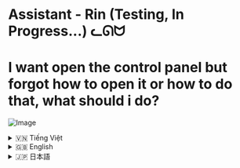 # Assistant - Rin (Testing, In Progress...) ᓚᘏᗢ

# I want open the control panel but forgot how to open it or how to do that, what should i do?
![Image](https://github.com/user-attachments/assets/bce1e88b-4710-41a4-87c0-88eced9e1635)



<details>
<summary>🇻🇳 Tiếng Việt</summary>

## 1. Giới thiệu

**Assistant** (tên mã là **Rin**) là một trợ lý ảo cá nhân mã nguồn mở, được xây dựng dựa trên sức mạnh của mô hình ngôn ngữ lớn Gemini (Google). Rin được thiết kế để giúp người dùng tự động hóa các tác vụ hàng ngày, tương tác với hệ thống, xử lý file, và nhiều hơn nữa, thông qua giao diện dòng lệnh (CLI) thân thiện và trực quan.

**Mục tiêu chính của dự án Assistant (Rin):**

- **Tự động hóa tác vụ:** Giúp người dùng thực hiện các công việc phức tạp như thực thi lệnh hệ thống, chạy script Python, chỉnh sửa file một cách dễ dàng và nhanh chóng thông qua lệnh bằng ngôn ngữ tự nhiên.
- **Mở rộng khả năng:** Kiến trúc plugin linh hoạt cho phép dễ dàng mở rộng thêm các tính năng mới, phù hợp với nhu cầu sử dụng đa dạng của người dùng.
- **Tích hợp AI mạnh mẽ:** Sử dụng Gemini để hiểu và phản hồi câu hỏi, yêu cầu của người dùng một cách thông minh và tự nhiên.
- **Mã nguồn mở và Tùy biến:** Mã nguồn dự án được cung cấp mở, khuyến khích cộng đồng đóng góp và tùy chỉnh để phát triển trợ lý ảo theo ý muốn.

**Assistant (Rin) hướng đến:**

- **Người dùng cá nhân:** Muốn có một trợ lý ảo đa năng để hỗ trợ công việc và giải trí hàng ngày.
- **Nhà phát triển:**  Muốn tìm hiểu cách tích hợp AI vào ứng dụng, hoặc muốn đóng góp vào một dự án trợ lý ảo mã nguồn mở.
- **Người yêu thích công nghệ:** Muốn khám phá và tùy chỉnh một trợ lý ảo linh hoạt và mạnh mẽ.

## 2. Tính năng

**Assistant (Rin)** cung cấp một loạt các tính năng mạnh mẽ, bao gồm:

- **Thực thi lệnh hệ thống (@):** Cho phép người dùng chạy trực tiếp các lệnh PowerShell (trên Windows) thông qua câu lệnh tự nhiên, ví dụ: `@mở trình quản lý thiết bị`, `@ipconfig /all`.
- **Thực thi mã Python ($):** Có khả năng tạo và thực thi các đoạn mã Python ngắn trực tiếp trong môi trường dòng lệnh, ví dụ: `$viết code python in ra thông tin ổ đĩa`, `$tính tổng các số từ 1 đến 100 bằng python`.
- **Xử lý file nâng cao (#):** Hỗ trợ đọc, ghi, chỉnh sửa, fix lỗi, và nâng cấp code trong các file khác nhau. Các lệnh xử lý file bắt đầu bằng `#` và có thể áp dụng cho nhiều loại file, ví dụ: `#đọc file "path/to/file.txt"`, `#sửa lỗi code file "script.py"`.
- **Tích hợp Gemini (Google AI):** Sử dụng sức mạnh của Gemini để hiểu ngôn ngữ tự nhiên, tạo ra lệnh hệ thống, sinh code Python, phân tích kết quả thực thi, và đưa ra đánh giá thông minh.
- **Hỗ trợ Memory (lưu trữ phiên làm việc):** Rin có khả năng lưu trữ thông tin từ các tương tác trước đó (memory) trong phiên làm việc hiện tại, giúp đưa ra phản hồi phù hợp hơn trong các câu lệnh tiếp theo.
- **Plugin kiến trúc:** Thiết kế theo dạng plugin, dễ dàng thêm mới các chức năng và mở rộng khả năng của trợ lý ảo thông qua việc phát triển các plugin mới.
- **Thông báo và Phân tích kết quả:**  Sau khi thực hiện lệnh, Rin cung cấp thông báo trạng thái (thành công/lỗi), kết quả đầu ra (output), phân tích lỗi (nếu có), và đánh giá kết quả bằng Gemini 2.
- **Hiệu ứng động và Giao diện thân thiện:** Sử dụng hiệu ứng động "đang suy nghĩ" để tạo trải nghiệm tương tác thú vị. Giao diện dòng lệnh (CLI) được tối ưu hóa về màu sắc và bố cục để dễ đọc và sử dụng.
- **Hoạt động trên Windows (tối ưu hóa cho PowerShell):** Rin được phát triển chủ yếu để chạy trên hệ điều hành Windows và tận dụng sức mạnh của PowerShell cho các lệnh hệ thống.

## 3. Cấu trúc Dự án

```
Assistant/
├── .git/             (Thư mục Git - không liệt kê khi tạo tài liệu)
├── .gitignore        (File chỉ định các tệp/thư mục Git bỏ qua)
├── Assistant/
├── bieutuong/         (Thư mục chứa các biểu tượng và hình ảnh - không liệt kê khi tạo tài liệu)
├── cac_plugin/       (Thư mục chứa các plugin chức năng mở rộng)
│   ├── thuc_thi_lenh_he_thong.py (Plugin thực thi lệnh hệ thống PowerShell)
│   ├── thuc_thi_python.py     (Plugin thực thi mã Python)
│   ├── xu_ly_file_plugin.py   (Plugin xử lý file nâng cao)
│   ├── __init__.py
│   └── __pycache__/         (Thư mục cache Python - không liệt kê)
├── core/              (Thư mục chứa mã nguồn core của trợ lý ảo)
│   ├── chat.py         (Module quản lý giao tiếp với Gemini)
│   ├── __init__.py
│   └── __pycache__/         (Thư mục cache Python - không liệt kê)
├── memory/            (Thư mục lưu trữ memory và session - không liệt kê)
├── README.md
├── rin.py             (File mã nguồn chính, khởi chạy trợ lý ảo)
├── run.bat            (File batch script để chạy ứng dụng trên Windows)
├── utils/             (Thư mục chứa các module tiện ích)
│   ├── animation/      (Thư mục chứa hiệu ứng động)
│   │   ├── hieu_ung.py  (Module hiệu ứng động)
│   │   └── __init__.py
│   │   └── __pycache__/     (Thư mục cache Python - không liệt kê)
│   ├── cau_hinh.py     (File cấu hình các hằng số và cài đặt)
│   ├── nhat_ky.py      (Module nhật ký hoạt động)
│   ├── rin.bat        (File batch script phụ trợ)
│   ├── __init__.py
│   └── __pycache__/     (Thư mục cache Python - không liệt kê)
├── __init__.py
```

- **`.git/`, `.gitignore`**: Các file và thư mục liên quan đến Git, quản lý mã nguồn.
- **`Assistant/`**: Thư mục có thể dùng để chứa các tài liệu hoặc nguồn lực khác cho dự án (hiện tại có vẻ trống).
- **`bieutuong/`**: Thư mục chứa các file biểu tượng, hình ảnh, ASCII art sử dụng cho giao diện (có thể được tùy chỉnh).
- **`cac_plugin/`**: Thư mục cốt lõi chứa các plugin chức năng:
    - **`thuc_thi_lenh_he_thong.py`**: Plugin cho phép thực thi lệnh hệ thống (PowerShell).
    - **`thuc_thi_python.py`**: Plugin cho phép thực thi mã Python trực tiếp.
    - **`xu_ly_file_plugin.py`**: Plugin cung cấp các chức năng xử lý file (đọc, ghi, sửa...).
    - **`__init__.py`**: File khởi tạo package, báo cho Python biết đây là một package.
- **`core/`**: Chứa các module core của hệ thống:
    - **`chat.py`**: Module xử lý giao tiếp với Gemini API, khởi tạo và duy trì phiên chat.
    - **`__init__.py`**: File khởi tạo package.
- **`memory/`**: Thư mục (không được commit lên Git) lưu trữ memory của phiên làm việc và lịch sử hội thoại.
- **`README.md`**: File README này, cung cấp thông tin tổng quan về dự án.
- **`rin.py`**: File Python chính, chứa vòng lặp chính của chương trình, xử lý input người dùng, gọi plugin, và giao tiếp với Gemini.
- **`run.bat`**: File batch để chạy ứng dụng một cách dễ dàng trên Windows (kích hoạt môi trường ảo và chạy `rin.py`).
- **`utils/`**: Chứa các module tiện ích dùng chung:
    - **`animation/`**: Chứa module `hieu_ung.py` để tạo hiệu ứng động (ví dụ: "đang suy nghĩ").
    - **`cau_hinh.py`**: File cấu hình các hằng số, cài đặt, API key, màu sắc, v.v.
    - **`nhat_ky.py`**: Module quản lý nhật ký (logging) hoạt động của chương trình.
    - **`rin.bat`**: File batch script phụ trợ (ví dụ, có thể dùng cho mục đích debug hoặc test).
    - **`__init__.py`**: File khởi tạo package.
- **`__init__.py` (gốc thư mục `Assistant/`)**: File khởi tạo package cho thư mục gốc.

## 4. Cài đặt

### Điều kiện tiên quyết

Trước khi cài đặt và chạy **Assistant (Rin)**, bạn cần đảm bảo đã cài đặt các phần mềm sau:

1.  **Python:** Phiên bản Python 3.8 trở lên. Tải từ [https://www.python.org/downloads/](https://www.python.org/downloads/)

2.  **pip:** (Đi kèm Python) Pip là trình quản lý gói của Python, dùng để cài đặt các thư viện phụ thuộc.

3.  **API Key của Gemini API:** Bạn cần có API key hợp lệ để sử dụng Gemini API.  Tham khảo hướng dẫn từ Google Generative AI để lấy API key. Sau khi có key, hãy đặt nó vào biến `API_KEY` trong file `utils/cau_hinh.py`. **Cẩn trọng bảo mật API Key của bạn**.

### Các bước cài đặt

1. **Tải Dự án:** Clone hoặc tải mã nguồn dự án **Assistant** từ GitHubGitHub.

   ```bash
   git clone https://github.com/Rin1809/System_Assistant
   cd Assistant
   ```

2. **Tạo Môi trường Ảo (khuyến khích):** Tạo môi trường ảo để quản lý thư viện riêng cho dự án này. Trong thư mục dự án **Assistant**, chạy lệnh:

   ```bash
   python -m venv moitruongao
   ```

3. **Kích hoạt Môi trường Ảo:**

   - **Windows:** Chạy file `run.bat`. File này sẽ kích hoạt môi trường ảo và chạy ứng dụng.

     Hoặc kích hoạt thủ công bằng lệnh trong Command Prompt/PowerShell:
     ```bash
     moitruongao\Scripts\activate.bat
     ```

   - **macOS/Linux:** Chạy lệnh trong Terminal:
     ```bash
     source moitruongao/bin/activate
     ```

4. **Cài đặt Thư viện:** Cài đặt các thư viện Python cần thiết từ file `requirements.txt` (nếu có trong dự án). Nếu không, cài đặt thủ công (trong môi trường ảo đã kích hoạt):

   ```bash
   pip install -r requirements.txt  # Nếu có file requirements.txt

   # Hoặc cài thủ công nếu không có file requirements.txt:
   pip install google-generativeai pygments python-magic python-docx openpyxl rich psutil watchdog wmi
   ```

5. **Cấu hình API Key:** Mở file `utils/cau_hinh.py` và thay thế giá trị placeholder trong biến `API_KEY = "YOUR_API_KEY_HERE"` bằng API key Gemini của bạn.

6. **Chạy Ứng dụng:**

   - **Windows (khuyến khích):** Chạy file `run.bat`.

   - **Mọi hệ điều hành (sau khi kích hoạt môi trường ảo):** Chạy lệnh:

     ```bash
     python rin.py
     ```

     Trợ lý ảo Rin sẽ khởi động trong dòng lệnh.

## 5. Cách Sử dụng

**Giao diện dòng lệnh (CLI) của Assistant (Rin):**

Khi chạy `rin.py` hoặc `run.bat`, bạn sẽ thấy giao diện dòng lệnh của Rin. Bạn có thể tương tác với Rin thông qua các lệnh bằng ngôn ngữ tự nhiên, với các tiền tố đặc biệt để gọi các chức năng plugin:

- **Câu hỏi thông thường (không tiền tố):**  Đối với các câu hỏi thông thường, bạn có thể nhập trực tiếp câu hỏi. Rin sẽ sử dụng Gemini để trả lời. Ví dụ: `thời tiết hôm nay thế nào?`, `tóm tắt về lịch sử Việt Nam`.
- **Thực thi lệnh hệ thống (tiền tố `@`):** Để thực thi lệnh hệ thống (PowerShell trên Windows), bắt đầu câu lệnh với ký tự `@`. Ví dụ: `@mở notepad`, `@ipconfig`.
- **Thực thi mã Python (tiền tố `$`)**: Để chạy mã Python, bắt đầu câu lệnh với `$`. Ví dụ: `$viết code python tính giai thừa của 10`, `$in ra ngày giờ hiện tại bằng python`.
- **Xử lý file (tiền tố `#`)**: Để thực hiện các thao tác trên file (đọc, sửa, ghi...), dùng tiền tố `#`.  Theo sau `#` là lệnh và đường dẫn file trong dấu nháy kép. Ví dụ: `#đọc file "path/to/my_file.txt"`, `#sửa file "script.py", thay thế 'old_text' bằng 'new_text'`.

**Các lệnh thường dùng:**

- **`rin`**: Gọi tên trợ lý để "đánh thức" hoặc bắt đầu cuộc trò chuyện (có thể không cần thiết trong mỗi câu lệnh).
- **`0`**: Nhập số `0` và Enter để thoát khỏi chương trình.
- **`2`**: Nhập số `2` và Enter để ngắt tiến trình hiện tại (nếu có).
- **`!` + `[tên_file_memory.json]`**:  Load memory từ một file JSON đã lưu trước đó trong thư mục `memory/`. Ví dụ: `!Memory_2024-12-28_10-30-45.json`.

**Lưu ý:**

- Đường dẫn file trong lệnh `#` nên được đặt trong dấu nháy kép (`"`).
- Rin hiện tại tối ưu hóa cho hệ điều hành Windows và PowerShell.
- Để sử dụng plugin xử lý file (`#`), bạn cần cung cấp đường dẫn file hợp lệ và đảm bảo Rin có quyền truy cập file.

## 6. Ví dụ Sử dụng

Dưới đây là một số ví dụ minh họa cách sử dụng **Assistant (Rin)** cho các tác vụ khác nhau:

**Ví dụ 1: Hỏi thông tin thời tiết:**

```
[Thời gian hiện tại] Rin: Tôi:  thời tiết Hà Nội hôm nay thế nào?

[Thời gian] Rin: Rin:  ☀️ Hà Nội hôm nay trời nắng đẹp đó cậu! Nhiệt độ dao động từ 20-28 độ C. Nhớ mang kính râm khi ra đường nha!
```

**Ví dụ 2: Mở ứng dụng bằng lệnh hệ thống:**

```
[Thời gian hiện tại] Rin: Tôi:  @mở notepad

[Thời gian] Rin: Rin:  [PLUGIN: Thực thi lệnh hệ thống] Rin:

[Thực thi lệnh hệ thống] ✨ Hoàn tất (0.25s) ✨
────────────────────────────────────────────────────────────────────────
✅ Thực thi thành công
🔍  Phân tích:
    -  - Result:

        -   "The command was successfully executed, and Notepad should be open now." (One line like this should not exceed 15 words)
- ➡️ Output:

    -

Error:
────────────────────────────────────────────────────────────────────────
```
*(Notepad sẽ được mở trên máy tính của bạn)*

**Ví dụ 3: Lấy thông tin ổ đĩa bằng Python:**

```
[Thời gian hiện tại] Rin: Tôi:  $viết code python in ra thông tin ổ đĩa

[Thời gian] Rin: Rin:  [PLUGIN: Thực thi Python] Rin:

[Thực thi Python] ✨ Hoàn tất (1.55s) ✨
────────────────────────────────────────────────────────────────────────
✅ Đã thực thi mã Python.
🔍  Phân tích:
    -  - Result:

        -   "The code executed successfully without errors." (One line like this should not exceed 15 words)
        -   "The disk information is extracted and printed as expected."
💽 Thông tin ổ đĩa:
    - ➡️ Ổ đĩa
      ➡️ Mô tả     Local Fixed Disk
      ➡️ Kích thước   931.51 GB
      ➡️ Còn trống    349.84 GB
      ➡️ Hệ thống File   NTFS
    - ➡️ Ổ đĩa   D:
      ➡️ Mô tả     Local Fixed Disk
      ➡️ Kích thước   1023.96 GB
      ➡️ Còn trống    754.85 GB
      ➡️ Hệ thống File   NTFS
    - ➡️ Ổ đĩa   E:
      ➡️ Mô tả     CD-ROM Disc
      ➡️ Kích thước   0.0 GB
      ➡️ Còn trống    0.0 GB
      ➡️ Hệ thống File   CDFS
    - ➡️ Ổ đĩa   F:
      ➡️ Mô tả     Local Fixed Disk
      ➡️ Kích thước   465.76 GB
      ➡️ Còn trống    444.04 GB
      ➡️ Hệ thống File   NTFS
    - ➡️ Ổ đĩa   G:
      ➡️ Mô tả     Local Fixed Disk
      ➡️ Kích thước   465.76 GB
      ➡️ Còn trống    439.14 GB
      ➡️ Hệ thống File   NTFS
    - ➡️ Ổ đĩa   C:
      ➡️ Mô tả     Local Fixed Disk
      ➡️ Kích thước   476.39 GB
      ➡️ Còn trống    44.47 GB
      ➡️ Hệ thống File   NTFS
────────────────────────────────────────────────────────────────────────
```

**Ví dụ 4: Đọc nội dung file code Python:**

```
[Thời gian hiện tại] Rin: Tôi:  #đọc file "utils/cau_hinh.py"

[Thời gian] Rin: Rin:  [PLUGIN: XuLyFile] Rin:
[Xử lý file] ✨ Hoàn tất (0.00s) ✨
────────────────────────────────────────────────────────────────────────
✅ Đã đọc file
    Nội dung:
    ----------------------------------------
    # utils/cau_hinh.py
    import threading
    import sys
    import codecs
    import os
    import re
    from rich.console import Console
    from rich.table import Table

    # Khóa Rin
    PRINT_LOCK = threading.Lock()

    # Màu sắc
    PINK1 = "\033[38;2;255;192;203m"
    PLUM2 = "\033[38;2;221;160;221m"
    RICH_PINK = "\033[38;2;255;105;180m"
    RED = "\033[91m"
    GREEN = "\033[92m"
    YELLOW = "\033[38;5;226m"  # Nền vàng nhạt
    BLUE = "\033[94m"
    ORANGE = "\033[38;2;255;105;180m"
    RESET = "\033[0m"
    BOLD = "\033[1m"
    UNBOLD = "\033[0m"
    GREEN = "\033[38;5;154m"
    RIN = "\033[38;5;159m"
    TIME = "\033[38;5;231m"
    THISTLE1 = "\033[38;2;255;225;255m"
    DARK_ORANGE = "\033[38;2;255;140;0m"
    MODEL_NAME = "gemini-2.0-flash-exp" # Thay doi model neu can
    MODEL_NAME2 = "gemini-exp-1206"
    TEMP = 0.7
    TOP_P = 0.95
    TOP_K = 40
    MAX_OUTPUT_TOKENS = 8192 #giam xuon == nhanh hon
    API_KEY = "YOUR_API_KEY_HERE"

    SUCCESS = f"{GREEN}✔{RESET}"
    FAIL = f"{RED}❌{RESET}"
    ERROR = f"{RED}⚠{RESET}"

    # path luu memory
    MEMORY_DIR = os.path.join(os.path.dirname(os.path.dirname(os.path.abspath(__file__))), "memory")

    MEMORY_FILE_FORMAT = "Memory_%Y-%m-%d_%H-%M-%S.json"
    SESSION_FILE_FORMAT = "Session_%Y-%m-%d_%H-%M-%S.json"

    def remove_ansi_escape_codes(text):
        """Loại bỏ mã màu ANSI khỏi chuỗi."""
        return re.sub(r'\x1b\[[0-9;]*[mG]', '', text)

    def format_output(plugin_name, message=None, execution_time=None, content=None, error=None, analysis=None, output=None, code=None, disk_info=None, detailed=True):
        """
        Formats the output for better readability.
        """
        console = Console()

        if not detailed:
            if execution_time is not None:
                console.print(f"[{plugin_name}] ✨ Hoàn tất ({execution_time:.2f}s) ✨")
            if message:
                console.print(f"✅ {message}")
            if error:
                console.print(f"❌ {error}")
            return

        table = Table(title=f"[{plugin_name}]")

        table.add_column("Trường", style="dim", width=20)
        table.add_column("Giá trị")

        if message:
            table.add_row("✅ Thông báo", message)
        if execution_time is not None:
            table.add_row("✨ Thời gian", f"{execution_time:.2f}s")
        if analysis:
            table.add_row("🔍 Phân tích", analysis)
        if output:
            table.add_row("➡️ Output", output)
        if content:
            table.add_row("📄 Nội dung", content)
        if code:
            table.add_row("💻 Code", code)
        if disk_info:
            table.add_row("💽 Thông tin ổ đĩa", "")
            for disk in disk_info:
                table.add_row("    - ➡️ Ổ đĩa", disk['caption'])
                table.add_row("      ➡️ Mô tả", disk['description'])
                table.add_row("      ➡️ Kích thước", f"{disk['size']} GB")
                table.add_row("      ➡️ Còn trống", f"{disk['free_space']} GB")
                table.add_row("      ➡️ Hệ thống File", disk['file_system'])
        if error:
            table.add_row("❌ Lỗi", error)

        console.print(table)
    ----------------------------------------
────────────────────────────────────────────────────────────────────────
```

**Ví dụ 5: Chỉnh sửa file text (thay thế từ):**

```
[Thời gian hiện tại] Rin: Tôi:  #sửa file "example.txt" thay thế "từ cũ" bằng "từ mới"

[Thời gian] Rin: Rin:  [PLUGIN: XuLyFile] Rin:
[Xử lý file] ✨ Hoàn tất (0.01s) ✨
────────────────────────────────────────────────────────────────────────
✅ Đã chỉnh sửa file
    Code:
    ----------------------------------------
    Không có thay đổi
    ----------------------------------------
────────────────────────────────────────────────────────────────────────
```
*(File `example.txt` sẽ được chỉnh sửa, nếu có "từ cũ" sẽ bị thay thế bằng "từ mới")*

**Khám phá thêm:**

Hãy thử nghiệm với các lệnh khác nhau, kết hợp các tính năng, và tùy chỉnh các plugin để khám phá toàn bộ tiềm năng của **Assistant (Rin)**.

## 7. Cấu hình Nâng cao

- **File cấu hình `utils/cau_hinh.py`:** File này chứa các cấu hình quan trọng:
    - `API_KEY`:  **Bắt buộc** phải thay thế bằng API key Gemini của bạn.
    - `MODEL_NAME`, `MODEL_NAME2`: Tên các model Gemini được sử dụng. Có thể thay đổi để thử nghiệm các model khác.
    - `TEMP`, `TOP_P`, `TOP_K`, `MAX_OUTPUT_TOKENS`: Các tham số cấu hình cho model Gemini.  Bạn có thể tùy chỉnh để điều chỉnh độ sáng tạo, độ chính xác, và tốc độ phản hồi của Gemini.
    - Các biến màu sắc: `PINK1`, `RED`, `GREEN`, `YELLOW`, v.v.:  Mã màu ANSI để tùy chỉnh giao diện dòng lệnh.
    - `MEMORY_DIR`, `MEMORY_FILE_FORMAT`, `SESSION_FILE_FORMAT`: Đường dẫn và định dạng file cho việc lưu trữ memory và session.

- **Plugin kiến trúc:** Nếu bạn muốn mở rộng thêm tính năng cho **Assistant (Rin)**, bạn có thể phát triển các plugin mới trong thư mục `cac_plugin/`. Xem các plugin mẫu (`thuc_thi_lenh_he_thong.py`, `thuc_thi_python.py`, `xu_ly_file_plugin.py`) để hiểu cách xây dựng một plugin.

- **Chạy bằng quyền Admin (Windows):** Để một số plugin (ví dụ: `thuc_thi_lenh_he_thong.py`) hoạt động hiệu quả nhất (đặc biệt các lệnh yêu cầu quyền admin), bạn nên chạy `rin.py` hoặc `run.bat` với quyền Administrator. Khi khởi động, Rin sẽ kiểm tra quyền admin và tự động yêu cầu chạy lại với quyền admin nếu cần thiết.

</details>

<details>
<summary>🇬🇧 English</summary>

## 1. Introduction

**Assistant** (codename **Rin**) is an open-source personal virtual assistant, built on the powerful Gemini large language model (Google). Rin is designed to help users automate daily tasks, interact with the system, process files, and much more, through a user-friendly and intuitive command-line interface (CLI).

**The main goals of the Assistant (Rin) project:**

- **Task Automation:** Help users perform complex tasks like executing system commands, running Python scripts, and editing files easily and quickly through natural language commands.
- **Extensibility:** Flexible plugin architecture allows for easy addition of new features, suitable for diverse user needs.
- **Powerful AI Integration:** Leverage Gemini to understand and respond to user questions and requests intelligently and naturally.
- **Open Source and Customizable:** Project source code is open, encouraging community contributions and customization to develop virtual assistants as desired.

**Assistant (Rin) is aimed at:**

- **Personal Users:** Who want a versatile virtual assistant to support daily work and entertainment.
- **Developers:**  Who want to learn how to integrate AI into applications, or want to contribute to an open-source virtual assistant project.
- **Tech Enthusiasts:** Who want to explore and customize a flexible and powerful virtual assistant.

## 2. Features

**Assistant (Rin)** offers a range of powerful features, including:

- **System Command Execution (@):** Allows users to directly run PowerShell commands (on Windows) through natural language commands, for example: `@open device manager`, `@ipconfig /all`.
- **Python Code Execution ($):** Capable of creating and executing short Python code snippets directly in the command-line environment, for example: `$write python code to print disk information`, `$calculate the sum of numbers from 1 to 100 using python`.
- **Advanced File Processing (#):** Supports reading, writing, editing, fixing code, and upgrading code in different files. File processing commands start with `#` and can be applied to various file types, for example: `#read file "path/to/file.txt"`, `#fix code file "script.py"`.
- **Gemini Integration (Google AI):** Harnesses the power of Gemini to understand natural language, generate system commands, generate Python code, analyze execution results, and provide intelligent evaluations.
- **Memory Support (Session History):** Rin has the ability to store information from previous interactions (memory) in the current session, helping to provide more relevant responses in subsequent commands.
- **Plugin Architecture:** Designed with a plugin-based architecture, making it easy to add new functions and expand the virtual assistant's capabilities by developing new plugins.
- **Notification and Result Analysis:**  After executing commands, Rin provides status notifications (success/error), output results, error analysis (if any), and result evaluation using Gemini 2.
- **Dynamic Effects and Friendly Interface:** Uses dynamic "thinking" effects to create an engaging interaction experience. The command-line interface (CLI) is optimized for color and layout for readability and ease of use.
- **Runs on Windows (Optimized for PowerShell):** Rin is primarily developed to run on the Windows operating system and leverage the power of PowerShell for system commands.

## 3. Project Structure

```
Assistant/
├── .git/             (Git Directory - not listed in documentation)
├── .gitignore        (File specifying files/directories Git should ignore)
├── Assistant/
├── bieutuong/         (Directory containing icons and images - not listed in documentation)
├── cac_plugin/       (Directory containing extended function plugins)
│   ├── thuc_thi_lenh_he_thong.py (PowerShell system command execution plugin)
│   ├── thuc_thi_python.py     (Python code execution plugin)
│   ├── xu_ly_file_plugin.py   (Advanced file processing plugin)
│   ├── __init__.py
│   └── __pycache__/         (Python cache directory - not listed)
├── core/              (Directory containing the core source code of the virtual assistant)
│   ├── chat.py         (Module for managing Gemini communication)
│   ├── __init__.py
│   └── __pycache__/         (Python cache directory - not listed)
├── memory/            (Directory for storing session memory and history - not listed)
├── README.md
├── rin.py             (Main source code file, starts the virtual assistant)
├── run.bat            (Batch script to easily run the application on Windows)
├── utils/             (Directory containing utility modules)
│   ├── animation/      (Directory containing dynamic effects)
│   │   ├── hieu_ung.py  (Dynamic effects module)
│   │   └── __init__.py
│   │   └── __pycache__/     (Python cache directory - not listed)
│   ├── cau_hinh.py     (Configuration file for constants and settings)
│   ├── nhat_ky.py      (Activity logging module)
│   ├── rin.bat        (Auxiliary batch script file)
│   ├── __init__.py
│   └── __pycache__/     (Python cache directory - not listed)
├── __init__.py
```

- **`.git/`, `.gitignore`**: Git-related files and directories for source code management.
- **`Assistant/`**: Directory potentially for documents or other project resources (currently seems empty).
- **`bieutuong/`**: Directory containing icon files, images, ASCII art used for the interface (can be customized).
- **`cac_plugin/`**: Core directory containing function plugins:
    - **`thuc_thi_lenh_he_thong.py`**: Plugin for executing system commands (PowerShell).
    - **`thuc_thi_python.py`**: Plugin for direct Python code execution.
    - **`xu_ly_file_plugin.py`**: Plugin providing file processing functionalities (read, write, edit...).
    - **`__init__.py`**: Package initialization file, tells Python this is a package.
- **`core/`**: Contains core system modules:
    - **`chat.py`**: Module handling Gemini API communication, initializes and maintains chat sessions.
    - **`__init__.py`**: Package initialization file.
- **`memory/`**: Directory (not committed to Git) storing session memory and conversation history.
- **`README.md`**: This README file, provides project overview information.
- **`rin.py`**: Main Python file, contains program's main loop, processes user input, calls plugins, and interacts with Gemini.
- **`run.bat`**: Batch file to easily run the application on Windows (activates virtual environment and runs `rin.py`).
- **`utils/`**: Contains common utility modules:
    - **`animation/`**: Contains `hieu_ung.py` module to create dynamic effects (e.g., "thinking" animation).
    - **`cau_hinh.py`**: Configuration file for constants, settings, API key, colors, etc.
    - **`nhat_ky.py`**: Module for managing program activity logs (logging).
    - **`rin.bat`**: Auxiliary batch script file (e.g., can be used for debugging or testing purposes).
    - **`__init__.py`**: Package initialization file.
- **`__init__.py`** (root `Assistant/` directory): Package initialization file for the root directory.

## 4. Installation

### Prerequisites

Before installing and running **Assistant (Rin)**, ensure you have the following software installed:

1.  **Python:** Python version 3.8 or later. Download from [https://www.python.org/downloads/](https://www.python.org/downloads/)

2.  **pip:** (Included with Python) Pip is Python's package manager, used to install dependent libraries.

3.  **Gemini API Key:** You need a valid Gemini API key to use the Gemini API. Refer to Google Generative AI documentation to get an API key. Once you have the key, put it in the `API_KEY` variable in the `utils/cau_hinh.py` file. **Keep your API Key secure**.

### Installation Steps

1. **Download Project:** Clone or download the **Assistant** project source code from GitHub.

   ```bash
   git clone https://github.com/Rin1809/System_Assistant
   cd Assistant
   ```

2. **Create Virtual Environment (Recommended):** Create a virtual environment to manage libraries separately for this project. In the **Assistant** project directory, run the command:

   ```bash
   python -m venv moitruongao
   ```

3. **Activate Virtual Environment:**

   - **Windows:** Run the `run.bat` file. This file will activate the virtual environment and run the application.

     Or manually activate using the command in Command Prompt/PowerShell:
     ```bash
     moitruongao\Scripts\activate.bat
     ```

   - **macOS/Linux:** Run the command in the Terminal:
     ```bash
     source moitruongao/bin/activate
     ```

4. **Install Libraries:** Install the necessary Python libraries from the `requirements.txt` file (if present in the project). Otherwise, install them manually (in the activated virtual environment):

   ```bash
   pip install -r requirements.txt  # If requirements.txt file exists

   # Or install manually if requirements.txt is not present:
   pip install google-generativeai pygments python-magic python-docx openpyxl rich psutil watchdog wmi
   ```

5. **Configure API Key:** Open the `utils/cau_hinh.py` file and replace the placeholder value in the `API_KEY = "YOUR_API_KEY_HERE"` variable with your Gemini API key.

6. **Run Application:**

   - **Windows (Recommended):** Run the `run.bat` file.

   - **Any OS (after activating virtual environment):** Run the command:

     ```bash
     python rin.py
     ```

     The Rin virtual assistant will start in the command line.

## 5. Usage

**Command-Line Interface (CLI) of Assistant (Rin):**

When you run `rin.py` or `run.bat`, you will see Rin's command-line interface. You can interact with Rin through natural language commands, with special prefixes to invoke plugin functions:

- **Normal Questions (no prefix):** For general questions, you can directly enter the question. Rin will use Gemini to answer. For example: `how's the weather today in Hanoi?`, `summarize Vietnamese history`.
- **System Command Execution (prefix `@`):** To execute system commands (PowerShell on Windows), start the command with the `@` character. For example: `@open notepad`, `@ipconfig`.
- **Python Code Execution (prefix `$`)**: To run Python code, start the command with `$`. For example: `$write python code to calculate factorial of 10`, `$print current date and time using python`.
- **File Processing (prefix `#`)**: To perform file operations (read, edit, write...), use the prefix `#`. Following `#` is the command and the file path in double quotes. For example: `#read file "path/to/my_file.txt"`, `#edit file "script.py", replace 'old_text' with 'new_text'`.

**Common Commands:**

- **`rin`**: Calling the assistant's name to "wake up" or start a conversation (may not be necessary in every command).
- **`0`**: Enter number `0` and Enter to exit the program.
- **`2`**: Enter number `2` and Enter to interrupt the current process (if any).
- **`!` + `[memory_file_name.json]`**:  Load memory from a previously saved JSON file in the `memory/` directory. For example: `!Memory_2024-12-28_10-30-45.json`.

**Note:**

- File paths in `#` commands should be enclosed in double quotes (`"`).
- Rin is currently optimized for Windows OS and PowerShell.
- To use the file processing plugin (`#`), you need to provide valid file paths and ensure Rin has file access permissions.

## 6. Usage Examples

Below are some examples illustrating how to use **Assistant (Rin)** for different tasks:

**Example 1: Asking about weather information:**

```
[Current Time] Rin: Me:  how's the weather in Hanoi today?

[Time] Rin: Rin:  ☀️ Hanoi's weather today is sunny and beautiful! The temperature ranges from 20-28 degrees Celsius. Remember to wear sunglasses when going out!
```

**Example 2: Opening an application using system command:**

```
[Current Time] Rin: Me:  @open notepad

[Time] Rin: Rin:  [PLUGIN: System Command Execution] Rin:

[System Command Execution] ✨ Completed (0.25s) ✨
────────────────────────────────────────────────────────────────────────
✅ Execution successful
🔍  Analysis:
    -  - Result:

        -   "The command was successfully executed, and Notepad should be open now." (One line like this should not exceed 15 words)
- ➡️ Output:

    -

Error:
────────────────────────────────────────────────────────────────────────
```
*(Notepad will be opened on your computer)*

**Example 3: Getting disk information using Python:**

```
[Current Time] Rin: $write python code to print disk information

[Time] Rin: Rin:  [PLUGIN: Python Execution] Rin:

[Python Execution] ✨ Completed (1.55s) ✨
────────────────────────────────────────────────────────────────────────
✅ Python code executed successfully.
🔍  Analysis:
    -  - Result:

        -   "The code executed successfully without errors." (One line like this should not exceed 15 words)
        -   "The disk information is extracted and printed as expected."
💽 Disk Information:
    - ➡️ Disk
      ➡️ Description     Local Fixed Disk
      ➡️ Size          931.51 GB
      ➡️ Free Space    349.84 GB
      ➡️ File System   NTFS
    - ➡️ Disk   D:
      ➡️ Description     Local Fixed Disk
      ➡️ Size          1023.96 GB
      ➡️ Free Space    754.85 GB
      ➡️ File System   NTFS
    - ➡️ Disk   E:
      ➡️ Description     CD-ROM Disc
      ➡️ Size          0.0 GB
      ➡️ Free Space    0.0 GB
      ➡️ File System   CDFS
    - ➡️ Disk   F:
      ➡️ Description     Local Fixed Disk
      ➡️ Size          465.76 GB
      ➡️ Free Space    444.04 GB
      ➡️ File System   NTFS
    - ➡️ Disk   G:
      ➡️ Description     Local Fixed Disk
      ➡️ Size          465.76 GB
      ➡️ Free Space    439.14 GB
      ➡️ File System   NTFS
    - ➡️ Disk   C:
      ➡️ Description     Local Fixed Disk
      ➡️ Size          476.39 GB
      ➡️ Free Space    44.47 GB
      ➡️ File System   NTFS
────────────────────────────────────────────────────────────────────────
```

**Example 4: Reading content of a Python code file:**

```
[Current Time] Rin: Me:  #read file "utils/cau_hinh.py"

[Time] Rin: Rin:  [PLUGIN: File Processing] Rin:
[File processing] ✨ Completed (0.00s) ✨
────────────────────────────────────────────────────────────────────────
✅ File read successfully
    Content:
    ----------------------------------------
    # utils/cau_hinh.py
    import threading
    import sys
    import codecs
    import os
    import re
    from rich.console import Console
    from rich.table import Table

    # Rin Lock
    PRINT_LOCK = threading.Lock()

    # Colors
    PINK1 = "\033[38;2;255;192;203m"
    PLUM2 = "\033[38;2;221;160;221m"
    RICH_PINK = "\033[38;2;255;105;180m"
    RED = "\033[91m"
    GREEN = "\033[92m"
    YELLOW = "\033[38;5;226m"  # Light Yellow background
    BLUE = "\033[94m"
    ORANGE = "\033[38;2;255;105;180m"
    RESET = "\033[0m"
    BOLD = "\033[1m"
    UNBOLD = "\033[0m"
    GREEN = "\033[38;5;154m"
    RIN = "\033[38;5;159m"
    TIME = "\033[38;5;231m"
    THISTLE1 = "\033[38;2;255;225;255m"
    DARK_ORANGE = "\033[38;2;255;140;0m"
    MODEL_NAME = "gemini-2.0-flash-exp" # Change model if needed
    MODEL_NAME2 = "gemini-exp-1206"
    TEMP = 0.7
    TOP_P = 0.95
    TOP_K = 40
    MAX_OUTPUT_TOKENS = 8192 # Reduce == faster
    API_KEY = "YOUR_API_KEY_HERE"

    SUCCESS = f"{GREEN}✔{RESET}"
    FAIL = f"{RED}❌{RESET}"
    ERROR = f"{RED}⚠{RESET}"

    # memory save path
    MEMORY_DIR = os.path.join(os.path.dirname(os.path.dirname(os.path.abspath(__file__))), "memory")

    MEMORY_FILE_FORMAT = "Memory_%Y-%m-%d_%H-%M-%S.json"
    SESSION_FILE_FORMAT = "Session_%Y-%m-%d_%H-%M-%S.json"

    def remove_ansi_escape_codes(text):
        """Removes ANSI color codes from a string."""
        return re.sub(r'\x1b\[[0-9;]*[mG]', '', text)

    def format_output(plugin_name, message=None, execution_time=None, content=None, error=None, analysis=None, output=None, code=None, disk_info=None, detailed=True):
        """
        Formats the output for better readability.
        """
        console = Console()

        if not detailed:
            if execution_time is not None:
                console.print(f"[{plugin_name}] ✨ Completed ({execution_time:.2f}s) ✨")
            if message:
                console.print(f"✅ {message}")
            if error:
                console.print(f"❌ {error}")
            return

        table = Table(title=f"[{plugin_name}]")

        table.add_column("Field", style="dim", width=20)
        table.add_column("Value")

        if message:
            table.add_row("✅ Message", message)
        if execution_time is not None:
            table.add_row("✨ Time", f"{execution_time:.2f}s")
        if analysis:
            table.add_row("🔍 Analysis", analysis)
        if output:
            table.add_row("➡️ Output", output)
        if content:
            table.add_row("📄 Content", content)
        if code:
            table.add_row("💻 Code", code)
        if disk_info:
            table.add_row("💽 Disk Information", "")
            for disk in disk_info:
                table.add_row("    - ➡️ Drive", disk['caption'])
                table.add_row("      ➡️ Description", disk['description'])
                table.add_row("      ➡️ Size", f"{disk['size']} GB")
                table.add_row("      ➡️ Free Space", f"{disk['free_space']} GB")
                table.add_row("      ➡️ File System", disk['file_system'])
        if error:
            table.add_row("❌ Error", error)

        console.print(table)
    ----------------------------------------
────────────────────────────────────────────────────────────────────────
```

**Example 5: Editing a text file (replacing text):**

```
[Current Time] Rin: Me:  #edit file "example.txt" replace "old text" with "new text"

[Time] Rin: Rin:  [PLUGIN: File Processing] Rin:
[File processing] ✨ Completed (0.01s) ✨
────────────────────────────────────────────────────────────────────────
✅ File edited successfully
    Code:
    ----------------------------------------
    No changes made
    ----------------------------------------
────────────────────────────────────────────────────────────────────────
```
*(File `example.txt` will be edited, if "old text" exists, it will be replaced with "new text")*

**Explore Further:**

Experiment with different commands, combine features, and customize plugins to explore the full potential of **Assistant (Rin)**.

## 7. Advanced Configuration

- **Configuration File `utils/cau_hinh.py`:** This file contains important configurations:
    - `API_KEY`:  **Required**, must be replaced with your Gemini API key.
    - `MODEL_NAME`, `MODEL_NAME2`: Names of Gemini models used. Can be changed to experiment with other models.
    - `TEMP`, `TOP_P`, `TOP_K`, `MAX_OUTPUT_TOKENS`: Configuration parameters for the Gemini model. You can customize these to adjust the creativity, accuracy, and response speed of Gemini.
    - Color variables: `PINK1`, `RED`, `GREEN`, `YELLOW`, etc.: ANSI color codes to customize the command-line interface.
    - `MEMORY_DIR`, `MEMORY_FILE_FORMAT`, `SESSION_FILE_FORMAT`: Paths and file formats for storing memory and session data.

- **Plugin Architecture:** If you want to add more features to **Assistant (Rin)**, you can develop new plugins in the `cac_plugin/` directory. See the sample plugins (`thuc_thi_lenh_he_thong.py`, `thuc_thi_python.py`, `xu_ly_file_plugin.py`) to understand how to build a plugin.

- **Run as Administrator (Windows):** For some plugins (e.g., `thuc_thi_lenh_he_thong.py`) to function most effectively (especially commands requiring admin rights), you should run `rin.py` or `run.bat` with Administrator privileges. Upon startup, Rin will check for administrator rights and automatically request to re-run with admin rights if needed.

</details>

<details>
<summary>🇯🇵 日本語</summary>

## 1. はじめに

**Assistant**（コード名 **Rin**）は、強力な Gemini 大規模言語モデル (Google) を基盤として構築されたオープンソースの個人用仮想アシスタントです。Rin は、ユーザーが日々のタスクを自動化したり、システムと対話したり、ファイルを処理したり、その他多くのことを、ユーザーフレンドリーで直感的なコマンドラインインターフェース（CLI）を通じて行うのを支援するように設計されています。

**Assistant (Rin) プロジェクトの主な目的:**

- **タスクの自動化:** システムコマンドの実行、Python スクリプトの実行、ファイルの編集などの複雑なタスクを、自然言語コマンドを通じて簡単かつ迅速に実行できるようにユーザーを支援します。
- **拡張性:** 柔軟なプラグインアーキテクチャにより、新しい機能の追加が容易になり、多様なユーザーニーズに対応できます。
- **強力な AI の統合:** Gemini を活用して、ユーザーの質問やリクエストをインテリジェントかつ自然に理解し、応答します。
- **オープンソースとカスタマイズ:** プロジェクトのソースコードは公開されており、コミュニティの貢献と、望むように仮想アシスタントを開発するためのカスタマイズを奨励しています。

**Assistant (Rin) は以下を対象としています:**

- **個人ユーザー:** 日常の仕事やエンターテイメントをサポートするための汎用性の高い仮想アシスタントを必要としているユーザー。
- **開発者:** アプリケーションへの AI の統合方法を学びたい、またはオープンソースの仮想アシスタントプロジェクトに貢献したいユーザー。
- **テクノロジー愛好家:** 柔軟で強力な仮想アシスタントを探求し、カスタマイズしたいユーザー。

## 2. 機能

**Assistant (Rin)** は、以下を含む一連の強力な機能を提供します。

- **システムコマンドの実行 (@):** 自然言語コマンドを通じて PowerShell コマンド (Windows 上) を直接実行できます。例: `@デバイスマネージャーを開く`、`@ipconfig /all`。
- **Python コードの実行 ($):** コマンドライン環境で短い Python コードスニペットを作成および実行できます。例: `$ディスク情報を印刷する python コードを記述`、`$Python を使用して 1 から 100 までの数値の合計を計算`。
- **高度なファイル処理 (#):** さまざまなファイルの読み取り、書き込み、編集、コードの修正、およびコードのアップグレードをサポートします。ファイル処理コマンドは `#` で始まり、さまざまなファイルタイプに適用できます。例: `#ファイル "path/to/file.txt" を読み取り`、`#コードファイル "script.py" を修正`。
- **Gemini 統合 (Google AI):** Gemini の力を活用して、自然言語を理解し、システムコマンドを生成し、Python コードを生成し、実行結果を分析し、インテリジェントな評価を提供します。
- **メモリサポート (セッション履歴):** Rin は、現在のセッションで以前のインタラクション (メモリ) から情報を保存する機能を備えており、後続のコマンドでより適切な応答を提供するのに役立ちます。
- **プラグインアーキテクチャ:** プラグインベースのアーキテクチャで設計されており、新しいプラグインを開発することで、新しい機能を追加し、仮想アシスタントの機能を簡単に拡張できます。
- **通知と結果分析:** コマンド実行後、Rin はステータス通知 (成功/エラー)、出力結果、エラー分析 (もしあれば)、および Gemini 2 を使用した結果評価を提供します。
- **動的エフェクトとフレンドリーなインターフェース:** 動的な「思考中」エフェクトを使用して、魅力的なインタラクションエクスペリエンスを作成します。コマンドラインインターフェース（CLI）は、読みやすさと使いやすさを考慮して、色とレイアウトが最適化されています。
- **Windows で実行 (PowerShell 用に最適化):** Rin は主に Windows オペレーティングシステムで実行され、システムコマンドに PowerShell の力を活用するように開発されています。

## 3. プロジェクト構造

```
Assistant/
├── .git/             (Git ディレクトリ - ドキュメントにリストされていません)
├── .gitignore        (Git が無視するファイル/ディレクトリを指定するファイル)
├── Assistant/
├── bieutuong/         (アイコンと画像を含むディレクトリ - ドキュメントにリストされていません)
├── cac_plugin/       (拡張機能プラグインを含むディレクトリ)
│   ├── thuc_thi_lenh_he_thong.py (PowerShell システムコマンド実行プラグイン)
│   ├── thuc_thi_python.py     (Python コード実行プラグイン)
│   ├── xu_ly_file_plugin.py   (高度なファイル処理プラグイン)
│   ├── __init__.py
│   └── __pycache__/         (Python キャッシュディレクトリ - リストされていません)
├── core/              (仮想アシスタントのコアソースコードを含むディレクトリ)
│   ├── chat.py         (Gemini 通信を管理するためのモジュール)
│   ├── __init__.py
│   └── __pycache__/         (Python キャッシュディレクトリ - リストされていません)
├── memory/            (セッションメモリと履歴を保存するためのディレクトリ - リストされていません)
├── README.md
├── rin.py             (メインソースコードファイル、仮想アシスタントを起動)
├── run.bat            (Windows でアプリケーションを簡単に実行するためのバッチスクリプト)
├── utils/             (ユーティリティモジュールを含むディレクトリ)
│   ├── animation/      (動的エフェクトを含むディレクトリ)
│   │   ├── hieu_ung.py  (動的エフェクトモジュール)
│   │   └── __init__.py
│   │   └── __pycache__/     (Python キャッシュディレクトリ - リストされていません)
│   ├── cau_hinh.py     (定数と設定の構成ファイル)
│   ├── nhat_ky.py      (アクティビティログモジュール)
│   ├── rin.bat        (補助バッチスクリプトファイル)
│   ├── __init__.py
│   └── __pycache__/     (Python キャッシュディレクトリ - リストされていません)
├── __init__.py
```

- **`.git/`、`.gitignore`**: ソースコード管理用の Git 関連ファイルおよびディレクトリ。
- **`Assistant/`**: ドキュメントまたはその他のプロジェクトリソースの可能性のあるディレクトリ（現在は空のようです）。
- **`bieutuong/`**: インターフェースに使用されるアイコンファイル、画像、ASCIIアートを含むディレクトリ (カスタマイズ可能)。
- **`cac_plugin/`**: 機能プラグインを含むコアディレクトリ:
    - **`thuc_thi_lenh_he_thong.py`**: システムコマンド（PowerShell）を実行するためのプラグイン。
    - **`thuc_thi_python.py`**: Python コードを直接実行するためのプラグイン。
    - **`xu_ly_file_plugin.py`**: ファイル処理機能（読み取り、書き込み、編集など）を提供するプラグイン。
    - **`__init__.py`**: パッケージの初期化ファイル。これはパッケージであることを Python に伝えます。
- **`core/`**: コアシステムモジュールが含まれています:
    - **`chat.py`**: Gemini API 通信を処理し、チャットセッションを初期化および維持するモジュール。
    - **`__init__.py`**: パッケージの初期化ファイル。
- **`memory/`**: セッションメモリと会話履歴を保存するディレクトリ（Git にコミットされていません）。
- **`README.md`**: この README ファイル。プロジェクトの概要情報を提供します。
- **`rin.py`**: メイン Python ファイル。プログラムのメインループが含まれており、ユーザー入力を処理し、プラグインを呼び出し、Gemini と対話します。
- **`run.bat`**: Windows でアプリケーションを簡単に実行するためのバッチファイル（仮想環境をアクティブにし、`rin.py` を実行します）。
- **`utils/`**: 一般的なユーティリティモジュールが含まれています:
    - **`animation/`**: 動的エフェクトを作成するための `hieu_ung.py` モジュールを含むディレクトリ（例: 「思考中」アニメーション）。
    - **`cau_hinh.py`**: 定数、設定、API キー、色などを設定するための構成ファイル。
    - **`nhat_ky.py`**: プログラムのアクティビティログ（ロギング）を管理するためのモジュール。
    - **`rin.bat`**: 補助バッチスクリプトファイル（例: デバッグまたはテスト目的で使用できます）。
    - **`__init__.py`**: パッケージの初期化ファイル。
- **`__init__.py`** (ルート `Assistant/` ディレクトリ): ルートディレクトリのパッケージ初期化ファイル。

## 4. インストール

### 前提条件

**Assistant (Rin)** をインストールして実行する前に、システムに以下のソフトウェアがインストールされていることを確認してください。

1.  **Python:** Python バージョン 3.8 以降。[https://www.python.org/downloads/](https://www.python.org/downloads/) からダウンロードできます。

2.  **pip:** (Python に付属) Pip は Python のパッケージマネージャーであり、依存ライブラリをインストールするために使用されます。

3.  **Gemini API キー:** Gemini API を使用するには、有効な Gemini API キーが必要です。Google Generative AI のドキュメントを参照して API キーを取得してください。キーを取得したら、`utils/cau_hinh.py` ファイルの `API_KEY` 変数に入力してください。**API キーは安全に保管してください**。

### インストール手順

1. **プロジェクトのダウンロード:** GitHub から **Assistant** プロジェクトのソースコードをクローンまたはダウンロードします。

   ```bash
   git clone https://github.com/Rin1809/System_Assistant
   cd Assistant
   ```

2. **仮想環境の作成 (推奨):** このプロジェクト専用にライブラリを個別に管理するために、仮想環境を作成します。**Assistant** プロジェクトディレクトリで、次のコマンドを実行して `moitruongao` という名前の仮想環境を作成します。

   ```bash
   python -m venv moitruongao
   ```

3. **仮想環境のアクティブ化:**

   - **Windows:** `run.bat` ファイルを実行します。 `run.bat` は仮想環境を自動的にアクティブ化し、アプリケーションを実行します。

     または、コマンドプロンプト/PowerShell で次のコマンドを使用して手動でアクティブ化することもできます。
     ```bash
     moitruongao\Scripts\activate.bat
     ```

   - **macOS/Linux:** ターミナルで次のコマンドを実行します。
     ```bash
     source moitruongao/bin/activate
     ```

4. **ライブラリのインストール:** `requirements.txt` ファイル (プロジェクトに存在する場合) から必要な Python ライブラリをインストールします。それ以外の場合は、手動でインストールします (アクティブ化された仮想環境内):

   ```bash
   pip install -r requirements.txt  # requirements.txt ファイルが存在する場合

   # または requirements.txt が存在しない場合は手動でインストール:
   pip install google-generativeai pygments python-magic python-docx openpyxl rich psutil watchdog wmi
   ```

5. **API キーの設定:** `utils/cau_hinh.py` ファイルを開き、`API_KEY = "YOUR_API_KEY_HERE"` 変数のプレースホルダー値を Gemini API キーに置き換えます。

6. **アプリケーションの実行:**

   - **Windows (推奨):** `run.bat` ファイルを実行します。

   - **任意の OS (仮想環境をアクティブ化した後):** 次のコマンドを実行します。

     ```bash
     python rin.py
     ```

     Rin 仮想アシスタントがコマンドラインで起動します。

## 5. 使用方法

**Assistant (Rin) のコマンドラインインターフェース (CLI):**

`rin.py` または `run.bat` を実行すると、Rin のコマンドラインインターフェースが表示されます。自然言語コマンドを使用して Rin と対話できます。プラグイン機能を呼び出すための特別なプレフィックスを使用します。

- **通常の質問 (プレフィックスなし):** 一般的な質問については、質問を直接入力できます。Rin は Gemini を使用して回答します。例: `今日のハノイの天気は？`、`ベトナムの歴史の概要を説明`。
- **システムコマンドの実行 (プレフィックス `@`):** システムコマンド (Windows 上の PowerShell) を実行するには、コマンドを `@` 文字で開始します。例: `@notepad を開く`、`@ipconfig`。
- **Python コードの実行 (プレフィックス `$`)**: Python コードを実行するには、コマンドを `$` で開始します。例: `$10 の階乗を計算する Python コードを記述`、`$Python で現在の日時を出力`。
- **ファイル処理 (プレフィックス `#`)**: ファイル操作 (読み取り、編集、書き込みなど) を実行するには、プレフィックス `#` を使用します。`#` の後には、コマンドと二重引用符で囲まれたファイルパスが続きます。例: `#ファイル "path/to/my_file.txt" を読み取り`、`#ファイル "script.py" を編集、'old_text' を 'new_text' に置換`。

**一般的なコマンド:**

- **`rin`**: アシスタントの名前を呼んで「ウェイクアップ」または会話を開始します (すべてのコマンドで必要というわけではありません)。
- **`0`**: プログラムを終了するには、数字 `0` を入力して Enter キーを押します。
- **`2`**: 現在のプロセスを中断するには、数字 `2` を入力して Enter キーを押します (もしあれば)。
- **`!` + `[memory_file_name.json]`**: `memory/` ディレクトリに以前に保存された JSON ファイルからメモリをロードします。例: `!Memory_2024-12-28_10-30-45.json`。

**注意:**

- `#` コマンドのファイルパスは二重引用符 (`"`) で囲む必要があります。
- Rin は現在、Windows OS と PowerShell に最適化されています。
- ファイル処理プラグイン (`#`) を使用するには、有効なファイルパスを提供し、Rin にファイルアクセス権があることを確認する必要があります。

## 6. 使用例

以下は、**Assistant (Rin)** をさまざまなタスクに使用する方法を示す使用例です。

**例 1: 天気情報を尋ねる:**

```
[現在時刻] Rin: Me:  ハノイの今日の天気は？

[時間] Rin: Rin:  ☀️ ハノイの天気は今日、晴れていて綺麗ですよ! 気温は20～28℃です。外出時はサングラスをかけるのを忘れないでね!
```

**例 2: システムコマンドを使用してアプリケーションを開く:**

```
[現在時刻] Rin: Me:  @notepad を開く

[時間] Rin: Rin:  [プラグイン: システムコマンドの実行] Rin:

[システムコマンドの実行] ✨ 完了 (0.25秒) ✨
────────────────────────────────────────────────────────────────────────
✅ 実行成功
🔍  分析:
    -  - 結果:

        -   「コマンドは正常に実行されました。メモ帳が起動したはずです。」 (このような1行は15語を超えないようにしてください)
- ➡️ 出力:

    -

エラー:
────────────────────────────────────────────────────────────────────────
```
*(メモ帳がコンピュータ上で開きます)*

**例 3: Python を使用してディスク情報を取得する:**

```
[現在時刻] Rin: Me:  ディスク情報を印刷する python コードを記述

[時間] Rin: Rin:  [プラグイン: Python の実行] Rin:

[Python の実行] ✨ 完了 (1.55秒) ✨
────────────────────────────────────────────────────────────────────────
✅ Python コードが正常に実行されました。
🔍  分析:
    -  - 結果:

        -   「コードはエラーなしで正常に実行されました。」 (このような1行は15語を超えないようにしてください)
        -   「ディスク情報は期待どおりに抽出され、印刷されます。」
💽 ディスク情報:
    - ➡️ ディスク
      ➡️ 説明     ローカル固定ディスク
      ➡️ サイズ    931.51 GB
      ➡️ 空き容量   349.84 GB
      ➡️ ファイルシステム   NTFS
    - ➡️ ディスク   D:
      ➡️ 説明     ローカル固定ディスク
      ➡️ サイズ    1023.96 GB
      ➡️ 空き容量    754.85 GB
      ➡️ ファイルシステム   NTFS
    - ➡️ ディスク   E:
      ➡️ 説明     CD-ROM ディスク
      ➡️ サイズ    0.0 GB
      ➡️ 空き容量    0.0 GB
      ➡️ ファイルシステム   CDFS
    - ➡️ ディスク   F:
      ➡️ 説明     ローカル固定ディスク
      ➡️ サイズ    465.76 GB
      ➡️ 空き容量    444.04 GB
      ➡️ ファイルシステム   NTFS
    - ➡️ ディスク   G:
      ➡️ 説明     ローカル固定ディスク
      ➡️ サイズ    465.76 GB
      ➡️ 空き容量    439.14 GB
      ➡️ ファイルシステム   NTFS
    - ➡️ ディスク   C:
      ➡️ 説明     ローカル固定ディスク
      ➡️ サイズ    476.39 GB
      ➡️ 空き容量    44.47 GB
      ➡️ ファイルシステム   NTFS
────────────────────────────────────────────────────────────────────────
```

**例 4: Python コードファイルの内容を読み取る:**

```
[現在時刻] Rin: Me:  #ファイル "utils/cau_hinh.py" を読み取り

[時間] Rin: Rin:  [プラグイン: ファイル処理] Rin:
[ファイル処理] ✨ 完了 (0.00秒) ✨
────────────────────────────────────────────────────────────────────────
✅ ファイルの読み取りが正常に完了しました
    内容:
    ----------------------------------------
    # utils/cau_hinh.py
    import threading
    import sys
    import codecs
    import os
    import re
    from rich.console import Console
    from rich.table import Table

    # Rin ロック
    PRINT_LOCK = threading.Lock()

    # 色
    PINK1 = "\033[38;2;255;192;203m"
    PLUM2 = "\033[38;2;221;160;221m"
    RICH_PINK = "\033[38;2;255;105;180m"
    RED = "\033[91m"
    GREEN = "\033[92m"
    YELLOW = "\033[38;5;226m"  # 薄い黄色の背景
    BLUE = "\033[94m"
    ORANGE = "\033[38;2;255;105;180m"
    RESET = "\033[0m"
    BOLD = "\033[1m"
    UNBOLD = "\033[0m"
    GREEN = "\033[38;5;154m"
    RIN = "\033[38;5;159m"
    TIME = "\033[38;5;231m"
    THISTLE1 = "\033[38;2;255;225;255m"
    DARK_ORANGE = "\033[38;2;255;140;0m"
    MODEL_NAME = "gemini-2.0-flash-exp" # 必要に応じてモデルを変更
    MODEL_NAME2 = "gemini-exp-1206"
    TEMP = 0.7
    TOP_P = 0.95
    TOP_K = 40
    MAX_OUTPUT_TOKENS = 8192 # 減らす == より速く
    API_KEY = "YOUR_API_KEY_HERE"

    SUCCESS = f"{GREEN}✔{RESET}"
    FAIL = f"{RED}❌{RESET}"
    ERROR = f"{RED}⚠{RESET}"

    # メモリ保存パス
    MEMORY_DIR = os.path.join(os.path.dirname(os.path.dirname(os.path.abspath(__file__))), "memory")

    MEMORY_FILE_FORMAT = "Memory_%Y-%m-%d_%H-%M-%S.json"
    SESSION_FILE_FORMAT = "Session_%Y-%m-%d_%H-%M-%S.json"

    def remove_ansi_escape_codes(text):
        """文字列から ANSI カラーコードを削除します。"""
        return re.sub(r'\x1b\[[0-9;]*[mG]', '', text)

    def format_output(plugin_name, message=None, execution_time=None, content=None, error=None, analysis=None, output=None, code=None, disk_info=None, detailed=True):
        """
        読みやすくするために出力をフォーマットします。
        """
        console = Console()

        detailed が False の場合:
            execution_time が None でない場合:
                console.print(f"[{plugin_name}] ✨ 完了 ({execution_time:.2f}s) ✨")
            message がある場合:
                console.print(f"✅ {message}")
            error がある場合:
                console.print(f"❌ {error}")
            戻り

        table = Table(title=f"[{plugin_name}]")

        table.add_column("フィールド", style="dim", width=20)
        table.add_column("値")

        message がある場合:
            table.add_row("✅ メッセージ", message)
        execution_time が None でない場合:
            table.add_row("✨ 時間", f"{execution_time:.2f}s")
        analysis がある場合:
            table.add_row("🔍 分析", analysis)
        output がある場合:
            table.add_row("➡️ 出力", output)
        content がある場合:
            table.add_row("📄 内容", content)
        code がある場合:
            table.add_row("💻 コード", code)
        disk_info がある場合:
            table.add_row("💽 ディスク情報", "")
            disk 内の disk_info の場合:
                table.add_row("    - ➡️ ドライブ", disk['caption'])
                table.add_row("      ➡️ 説明", disk['description'])
                table.add_row("      ➡️ サイズ", f"{disk['size']} GB")
                table.add_row("      ➡️ 空き容量", f"{disk['free_space']} GB")
                table.add_row("      ➡️ ファイルシステム", disk['file_system'])
        error がある場合:
            table.add_row("❌ エラー", error)

        console.print(table)
    ----------------------------------------
────────────────────────────────────────────────────────────────────────
```

**例 5: テキストファイルの編集 (テキストの置換):**

```
[現在時刻] Rin: Me:  #ファイル "example.txt" を編集し、"old text" を "new text" に置換

[時間] Rin: Rin:  [プラグイン: ファイル処理] Rin:
[ファイル処理] ✨ 完了 (0.01秒) ✨
────────────────────────────────────────────────────────────────────────
✅ ファイルの編集が正常に完了しました
    コード:
    ----------------------------------------
    変更なし
    ----------------------------------------
────────────────────────────────────────────────────────────────────────
```
*(ファイル `example.txt` が編集されます。もし "old text" が存在すれば、"new text" に置換されます)*

**さらに詳しく調べる:**

さまざまなコマンドを試したり、機能を組み合わせたり、プラグインをカスタマイズしたりして、**Assistant (Rin)** の全容を探ってみてください。

## 7. 高度な設定

- **設定ファイル `utils/cau_hinh.py`:** このファイルには、重要な構成が含まれています:
    - `API_KEY`:  **必須**、Gemini API キーに置き換える必要があります。
    - `MODEL_NAME`、`MODEL_NAME2`: 使用される Gemini モデルの名前。他のモデルを試すために変更できます。
    - `TEMP`、`TOP_P`、`TOP_K`、`MAX_OUTPUT_TOKENS`: Gemini モデルの構成パラメータ。これらをカスタマイズして、Gemini の創造性、精度、応答速度を調整できます。
    - カラー変数: `PINK1`、`RED`、`GREEN`、`YELLOW` など: コマンドラインインターフェースをカスタマイズするための ANSI カラーコード。
    - `MEMORY_DIR`、`MEMORY_FILE_FORMAT`、`SESSION_FILE_FORMAT`: メモリとセッションデータを保存するためのパスとファイル形式。

- **プラグインアーキテクチャ:** **Assistant (Rin)** にさらに機能を追加したい場合は、`cac_plugin/` ディレクトリに新しいプラグインを開発できます。プラグインの構築方法を理解するには、サンプルプラグイン (`thuc_thi_lenh_he_thong.py`、`thuc_thi_python.py`、`xu_ly_file_plugin.py`) を参照してください。

- **管理者として実行 (Windows):** 一部のプラグイン (例: `thuc_thi_lenh_he_thong.py`) を最大限に効果的に機能させる (特に管理者権限を必要とするコマンド) には、`rin.py` または `run.bat` を管理者権限で実行する必要があります。起動時に、Rin は管理者権限を確認し、必要に応じて管理者権限で再実行するように自動的に要求します。

</details>
